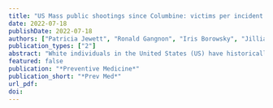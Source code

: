 ```yaml
---
title: "US Mass public shootings since Columbine: victims per incident by race and ethnicity of the perpetrator"
date: 2022-07-18
publishDate: 2022-07-18
authors: ["Patricia Jewett", "Ronald Gangnon", "Iris Borowsky", "Jillian Peterson", "Eunice Areba", "Andrew Kiragu", "James Densley"]
publication_types: ["2"]
abstract: "White individuals in the United States (US) have historically had disproportionate access to firearms. The real-life availability of firearms, including those most lethal, may still be greater among White populations, manifesting in the number of victims in shootings. We compared the severity of US mass public shootings since Columbine by race and/or ethnicity of the perpetrator using The Violence Project Database of Mass Shooters, assessing fatalities (minimum four), total victims, type, and legal status of guns used. We used data visualization and Quasi-Poisson regression of victims minus four – accounting for truncation at 4 fatalities – to assess fatality and total victim rates comparing Non-Hispanic (NH) White with NH Black shooters, using winsorization to account for outlier bias from the 2017 Las Vegas shooting. In 104 total mass public shootings until summer 2021, NH White shooters had higher median fatalities (6 [IQR 5-9] versus 5 [IQR 4-6]) and total victims (9 [IQR 6-19] versus 7 [IQR 5-12]) per incident. Confidence intervals of NH Black versus NH White fatalities rate ratios (RR) ranged from 0.17-1.15, and of total victim RRs from 0.15-1.04. White shooters were overrepresented in mass public shootings with the most victims, typically involving legally owned assault rifles. To better understand the consequences when firearms are readily available, including assault rifles, we need a database of all US gun violence. Our assessment of total victims beyond fatalities emphasizes the large number of US gun violence survivors and the need to understand their experiences to capture the full impact of gun violence."
featured: false
publication: "*Preventive Medicine*"
publication_short: "*Prev Med*"
url_pdf: 
doi: 
---
```



